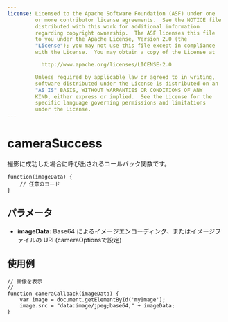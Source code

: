 ```yaml
---
license: Licensed to the Apache Software Foundation (ASF) under one
         or more contributor license agreements.  See the NOTICE file
         distributed with this work for additional information
         regarding copyright ownership.  The ASF licenses this file
         to you under the Apache License, Version 2.0 (the
         "License"); you may not use this file except in compliance
         with the License.  You may obtain a copy of the License at

           http://www.apache.org/licenses/LICENSE-2.0

         Unless required by applicable law or agreed to in writing,
         software distributed under the License is distributed on an
         "AS IS" BASIS, WITHOUT WARRANTIES OR CONDITIONS OF ANY
         KIND, either express or implied.  See the License for the
         specific language governing permissions and limitations
         under the License.
---
```


cameraSuccess
=============

撮影に成功した場合に呼び出されるコールバック関数です。

    function(imageData) {
        // 任意のコード
    }

パラメータ
----------

- __imageData:__ Base64 によるイメージエンコーディング、またはイメージファイルの URI (cameraOptionsで設定)

使用例
-------

    // 画像を表示
    //
    function cameraCallback(imageData) {
        var image = document.getElementById('myImage');
        image.src = "data:image/jpeg;base64," + imageData;
    }